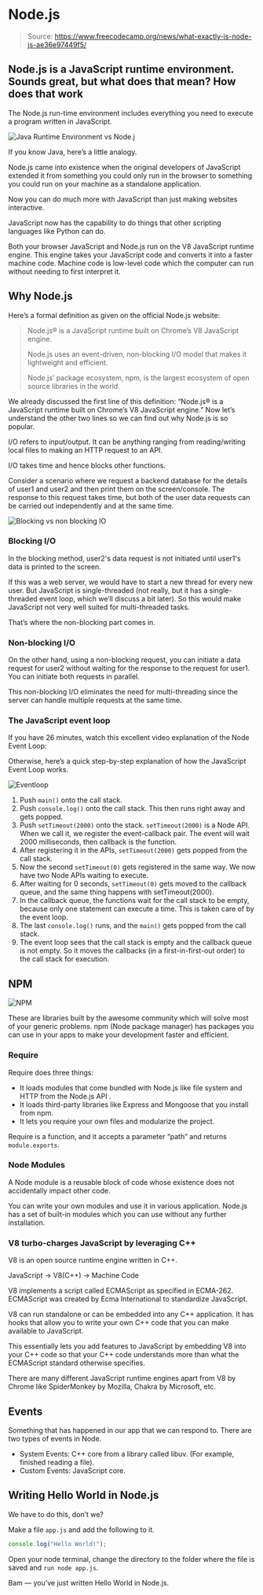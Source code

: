 # Node.js

> Source: <https://www.freecodecamp.org/news/what-exactly-is-node-js-ae36e97449f5/>

## Node.js is a JavaScript runtime environment. Sounds great, but what does that mean? How does that work

The Node.js run-time environment includes everything you need to execute a program written in JavaScript.

![Java Runtime Environment vs Node.j](./img/node-vs-java-runtime.png)

If you know Java, here’s a little analogy.

Node.js came into existence when the original developers of JavaScript extended it from something you could only run in the browser to something you could run on your machine as a standalone application.

Now you can do much more with JavaScript than just making websites interactive.

JavaScript now has the capability to do things that other scripting languages like Python can do.

Both your browser JavaScript and Node.js run on the V8 JavaScript runtime engine. This engine takes your JavaScript code and converts it into a faster machine code. Machine code is low-level code which the computer can run without needing to first interpret it.

## Why Node.js

Here’s a formal definition as given on the official Node.js website:

> Node.js® is a JavaScript runtime built on Chrome’s V8 JavaScript engine.
>
> Node.js uses an event-driven, non-blocking I/O model that makes it lightweight and efficient.
>
> Node.js’ package ecosystem, npm, is the largest ecosystem of open source libraries in the world.

We already discussed the first line of this definition: “Node.js® is a JavaScript runtime built on Chrome’s V8 JavaScript engine.” Now let’s understand the other two lines so we can find out why Node.js is so popular.

I/O refers to input/output. It can be anything ranging from reading/writing local files to making an HTTP request to an API.

I/O takes time and hence blocks other functions.

Consider a scenario where we request a backend database for the details of user1 and user2 and then print them on the screen/console. The response to this request takes time, but both of the user data requests can be carried out independently and at the same time.

![Blocking vs non blocking IO](./img/blocking-vs-nonblocking-io.png)

### Blocking I/O

In the blocking method, user2's data request is not initiated until user1's data is printed to the screen.

If this was a web server, we would have to start a new thread for every new user. But JavaScript is single-threaded (not really, but it has a single-threaded event loop, which we’ll discuss a bit later). So this would make JavaScript not very well suited for multi-threaded tasks.

That’s where the non-blocking part comes in.

### Non-blocking I/O

On the other hand, using a non-blocking request, you can initiate a data request for user2 without waiting for the response to the request for user1. You can initiate both requests in parallel.

This non-blocking I/O eliminates the need for multi-threading since the server can handle multiple requests at the same time.

### The JavaScript event loop

If you have 26 minutes, watch this excellent video explanation of the Node Event Loop:

<YoutubeVideo video-id="8aGhZQkoFbQ" />

Otherwise, here’s a quick step-by-step explanation of how the JavaScript Event Loop works.

![Eventloop](./img/eventloop.png)

1. Push `main()` onto the call stack.
2. Push `console.log()` onto the call stack. This then runs right away and gets popped.
3. Push `setTimeout(2000)` onto the stack. `setTimeout(2000)` is a Node API. When we call it, we register the event-callback pair. The event will wait 2000 milliseconds, then callback is the function.
4. After registering it in the APIs, `setTimeout(2000)` gets popped from the call stack.
5. Now the second `setTimeout(0)` gets registered in the same way. We now have two Node APIs waiting to execute.
6. After waiting for 0 seconds, `setTimeout(0)` gets moved to the callback queue, and the same thing happens with setTimeout(2000).
7. In the callback queue, the functions wait for the call stack to be empty, because only one statement can execute a time. This is taken care of by the event loop.
8. The last `console.log()` runs, and the `main()` gets popped from the call stack.
9. The event loop sees that the call stack is empty and the callback queue is not empty. So it moves the callbacks (in a first-in-first-out order) to the call stack for execution.

## NPM

![NPM](./img/npm.png)

These are libraries built by the awesome community which will solve most of your generic problems. npm (Node package manager) has packages you can use in your apps to make your development faster and efficient.

### Require

Require does three things:

* It loads modules that come bundled with Node.js like file system and HTTP from the Node.js API .
* It loads third-party libraries like Express and Mongoose that you install from npm.
* It lets you require your own files and modularize the project.

Require is a function, and it accepts a parameter “path” and returns `module.exports`.

### Node Modules

A Node module is a reusable block of code whose existence does not accidentally impact other code.

You can write your own modules and use it in various application. Node.js has a set of built-in modules which you can use without any further installation.

### V8 turbo-charges JavaScript by leveraging C++

V8 is an open source runtime engine written in C++.

JavaScript -> V8(C++) -> Machine Code

V8 implements a script called ECMAScript as specified in ECMA-262. ECMAScript was created by Ecma International to standardize JavaScript.

V8 can run standalone or can be embedded into any C++ application. It has hooks that allow you to write your own C++ code that you can make available to JavaScript.

This essentially lets you add features to JavaScript by embedding V8 into your C++ code so that your C++ code understands more than what the ECMAScript standard otherwise specifies.

There are many different JavaScript runtime engines apart from V8 by Chrome like SpiderMonkey by Mozilla, Chakra by Microsoft, etc.

## Events

Something that has happened in our app that we can respond to. There are two types of events in Node.

* System Events: C++ core from a library called libuv. (For example, finished reading a file).
* Custom Events: JavaScript core.

## Writing Hello World in Node.js

We have to do this, don’t we?

Make a file `app.js` and add the following to it.

```javascript
console.log("Hello World!");
```

Open your node terminal, change the directory to the folder where the file is saved and `run node app.js`.

Bam — you’ve just written Hello World in Node.js.
